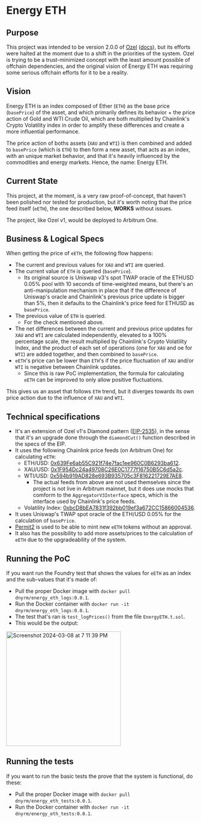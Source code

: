 # Energy ETH

## Purpose 
This project was intended to be version 2.0.0 of [Ozel](https://ozelprotocol.xyz/) ([docs](https://docs.ozelprotocol.xyz/)), but its efforts were halted at the moment due to a shift in the priorities of the system.
Ozel is trying to be a trust-minimized concept with the least amount possible of offchain dependencies, and the original vision of Energy ETH was requiring some serious offchain efforts for it to be a reality. 

## Vision 
Energy ETH is an index composed of Ether (`ETH`) as the base price (`basePrice`) of the asset, and which primarily defines its behavior + the price action of Gold and WTI Crude Oil, which are both multiplied by Chainlink's Crypto Volatility index in order to amplify these differences and create a more influential performance. 

The price action of boths assets (`XAU` and `WTI`) is then combined and added to `basePrice` (which is `ETH`) to then form a new asset, that acts as an index, with an unique market behavior, and that it's heavily influenced by the commodities and energy markets. Hence, the name: Energy ETH. 

## Current State
This project, at the moment, is a very raw proof-of-concept, that haven't been polished nor tested for production, but it's worth noting that the price feed itself (`eETH`), the one described below, **WORKS** without issues.

The project, like Ozel v1, would be deployed to Arbitrum One.

## Business & Logical Specs 
When getting the price of `eETH`, the following flow happens: 
- The current and previous values for `XAU` and `WTI` are queried.
- The current value of `ETH` is queried (`basePrice`).
   - Its original source is Uniswap v3's spot TWAP oracle of the ETHUSD 0.05% pool with 10 seconds of time-weighted means, but there's an anti-manipulation mechanism in place that if the difference of Uniswap's oracle and Chainlink's previous price update is bigger than 5%, then it defaults to the Chainlink's price feed for ETHUSD as `basePrice`.
- The previous value of `ETH` is queried.
   - For the check mentioned above.
- The net differences between the current and previous price updates for `XAU` and `WTI` are calculated independently, elevated to a 100% percentage scale, the result multiplied by Chainlink's Crypto Volatility Index, and the product of each set of operations (one for `XAU` and oe for `WTI`) are added together, and then combined to `basePrice`.
- `eETH`'s price can be lower than `ETH`'s if the price fluctuation of `XAU` and/or `WTI` is negative between Chainlink updates.
     - Since this is raw PoC implementation, the formula for calculating `eETH` can be improved to only allow positive fluctuations. 

This gives us an asset that follows `ETH` trend, but it diverges towards its own price action due to the influence of `XAU` and `WTI`. 

## Technical specifications
- It's an extension of Ozel v1's Diamond pattern ([EIP-2535](https://eips.ethereum.org/EIPS/eip-2535)), in the sense that it's an upgrade done through the `diamondCut()` function described in the specs of the EIP.
- It uses the following Chainlink price feeds (on Arbitrum One) for calculating `eETH`:
    - ETH/USD: [0x639Fe6ab55C921f74e7fac1ee960C0B6293ba612](https://arbiscan.io/address/0x639Fe6ab55C921f74e7fac1ee960C0B6293ba612).
    - XAU/USD: [0x1F954Dc24a49708C26E0C1777f16750B5C6d5a2c](https://arbiscan.io/address/0x639Fe6ab55C921f74e7fac1ee960C0B6293ba612).
    - WTI/USD: [0x594b919AD828e693B935705c3F816221729E7AE8](https://arbiscan.io/address/0x594b919AD828e693B935705c3F816221729E7AE8).
         - The actual feeds from above are not used themselves since the project is not live in Arbitrum mainnet, but it does use mocks that comform to the `AggregatorV3Interface` specs, which is the interface used by Chainlink's price feeds.
    - Volatility Index: [0xbcD8bEA7831f392bb019ef3a672CC15866004536](https://arbiscan.io/address/0xbcD8bEA7831f392bb019ef3a672CC15866004536).
- It uses Uniswap's TWAP spot oracle of the ETH/USD 0.05% for the calculation of `basePrice`.
- [Permit2](https://docs.uniswap.org/contracts/permit2/overview) is used to be able to mint new `eETH` tokens without an approval.
- It also has the possibility to add more assets/prices to the calculation of `eETH` due to the upgradeability of the system.

## Running the PoC
If you want run the Foundry test that shows the values for `eETH` as an index and the sub-values that it's made of:
- Pull the proper Docker image with `docker pull dnyrm/energy_eth_logs:0.0.1`.
- Run the Docker container with `docker run -it dnyrm/energy_eth_logs:0.0.1`.
- The test that's ran is `test_logPrices()` from the file `EnergyETH.t.sol`.
- This would be the output:
  

<img width="305" alt="Screenshot 2024-03-08 at 7 11 39 PM" src="https://github.com/cdgmachado0/ozel-vN/assets/59457858/4b416964-3d05-4a5b-b731-39b4f1d562df">

## Running the tests
If you want to run the basic tests the prove that the system is functional, do these:
- Pull the proper Docker image with `docker pull dnyrm/energy_eth_tests:0.0.1`.
- Run the Docker container with `docker run -it dnyrm/energy_eth_tests:0.0.1`.
